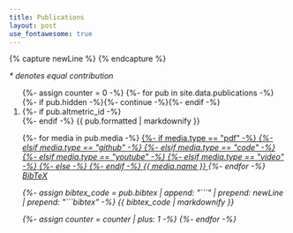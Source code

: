 ```yaml
---
title: Publications
layout: post
use_fontawesome: true
---
```


{% capture newLine %}
{% endcapture %}

<!-- embed Altmetric badge -->
<script type="text/javascript" src="https://d1bxh8uas1mnw7.cloudfront.net/assets/embed.js"></script>

_* denotes equal contribution_

<ol reversed>
{%- assign counter = 0 -%}
{%- for pub in site.data.publications -%}
  {%- if pub.hidden -%}{%- continue -%}{%- endif -%}
  <li>
  <div>
    {%- if pub.altmetric_id -%}
      <div class="altmetric-embed float-end" data-badge-type="donut" data-altmetric-id="{{ pub.altmetric_id }}"></div>
    {%- endif -%}
    {{ pub.formatted | markdownify }}
  </div>
  <p>
  {%- for media in pub.media -%}
    <a href="{{ media.url }}" class="post-meta post-tag me-2">
      {%- if media.type == "pdf" -%}<i class="fas fa-file">
      {%- elsif media.type == "github" -%}<i class="fab fa-github">
      {%- elsif media.type == "code" -%}<i class="fas fa-code">
      {%- elsif media.type == "youtube" -%}<i class="fab fa-youtube">
      {%- elsif media.type == "video" -%}<i class="fas fa-play-circle">
      {%- else -%}<i class="fas fa-external-link-alt">
      {%- endif -%}
      </i> {{ media.name }}
    </a>
  {%- endfor -%}
  <a href="#bibtex{{ counter }}" class="post-meta post-tag" data-bs-toggle="collapse">BibTeX</a>
  <div id="bibtex{{ counter }}" class="collapse">
    {%- assign bibtex_code = pub.bibtex | append: "```" | prepend: newLine | prepend: "```bibtex" -%}
    {{ bibtex_code | markdownify }}
  </div>
  </p>
  </li>
  {%- assign counter = counter | plus: 1 -%}
{%- endfor -%}
</ol>